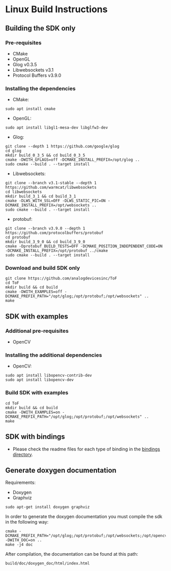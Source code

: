 # Linux Build Instructions


## Building the SDK only

### Pre-requisites
* CMake
* OpenGL
* Glog v0.3.5
* Libwebsockets v3.1
* Protocol Buffers v3.9.0

### Installing the dependencies
* CMake:
```console
sudo apt install cmake
```

* OpenGL:
```console
sudo apt install libgl1-mesa-dev libglfw3-dev
```

* Glog:
```console
git clone --depth 1 https://github.com/google/glog
cd glog
mkdir build_0_3_5 && cd build_0_3_5
cmake -DWITH_GFLAGS=off -DCMAKE_INSTALL_PREFIX=/opt/glog ..
sudo cmake --build . --target install
```

* Libwebsockets:
```console
git clone --branch v3.1-stable --depth 1 https://github.com/warmcat/libwebsockets
cd libwebsockets
mkdir build_3_1 && cd build_3_1
cmake -DLWS_WITH_SSL=OFF -DLWS_STATIC_PIC=ON -DCMAKE_INSTALL_PREFIX=/opt/websockets ..
sudo cmake --build . --target install
```

* protobuf:
```console
git clone --branch v3.9.0 --depth 1 https://github.com/protocolbuffers/protobuf
cd protobuf
mkdir build_3_9_0 && cd build_3_9_0
cmake -Dprotobuf_BUILD_TESTS=OFF -DCMAKE_POSITION_INDEPENDENT_CODE=ON -DCMAKE_INSTALL_PREFIX=/opt/protobuf ../cmake
sudo cmake --build . --target install
```


### Download and build SDK only
```console
git clone https://github.com/analogdevicesinc/ToF
cd ToF
mkdir build && cd build
cmake -DWITH_EXAMPLES=off -DCMAKE_PREFIX_PATH="/opt/glog;/opt/protobuf;/opt/websockets" ..
make
```

## SDK with examples

### Additional pre-requisites
* OpenCV

### Installing the additional dependencies
* OpenCV:
```console
sudo apt install libopencv-contrib-dev
sudo apt install libopencv-dev
```

### Build SDK with examples
```console
cd ToF
mkdir build && cd build
cmake -DWITH_EXAMPLES=on -DCMAKE_PREFIX_PATH="/opt/glog;/opt/protobuf;/opt/websockets" ..
make
```

## SDK with bindings

- Please check the readme files for each type of binding in the [bindings directory](../../bindings).

## Generate doxygen documentation

Requirements:
* Doxygen
* Graphviz

```console
sudo apt-get install doxygen graphviz
```

In order to generate the doxygen documentation you must compile the sdk in the following way:
```console
cmake -DCMAKE_PREFIX_PATH="/opt/glog;/opt/protobuf;/opt/websockets;/opt/opencv" -DWITH_DOC=on ..
make -j4 doc
```
After compilation, the documentation can be found at this path:
```console
build/doc/doxygen_doc/html/index.html
```
